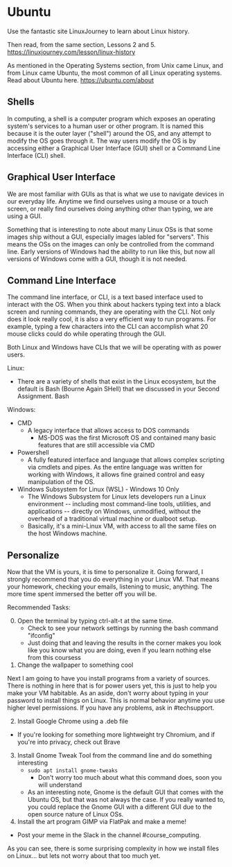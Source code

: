 # Ubuntu
Use the fantastic site LinuxJourney to learn about Linux history.

Then read, from the same section, Lessons 2 and 5. <https://linuxjourney.com/lesson/linux-history>

As mentioned in the Operating Systems section, from Unix came Linux, and from Linux came Ubuntu, the most common of all Linux operating systems. Read about Ubuntu here. <https://ubuntu.com/about>

## Shells
In computing, a shell is a computer program which exposes an operating system's services to a human user or other program. It is named this because it  is the outer layer ("shell") around the OS, and any attempt to modify the OS goes through it. The way users modify the OS is by accessing either a Graphical User Interface (GUI) shell or a Command Line Interface (CLI) shell.

## Graphical User Interface

We are most familiar with GUIs as that is what we use to navigate devices in our everyday life. Anytime we find ourselves using a mouse or a touch screen, or really find ourselves doing anything other than typing, we are using a GUI.

Something that is interesting to note about many Linux OSs is that some images ship without a GUI, especially images labled for "servers". This means the OSs on the images can only be controlled from the command line. Early versions of Windows had the ability to run like this, but now all versions of Windows come with a GUI, though it is not needed.

## Command Line Interface

The command line interface, or CLI, is a text based interface used to interact with the OS. When you think about hackers typing text into a black screen and running commands, they are operating with the CLI. Not only does it look really cool, it is also a very efficient way to run programs. For example, typing a few characters into the CLI can accomplish what 20 mouse clicks could do while operating through the GUI.

Both Linux and Windows have CLIs that we will be operating with as power users.

Linux:
* There are a variety of shells that exist in the Linux ecosystem, but the default is Bash (Bourne Again SHell) that we discussed in your Second Assignment. Bash

Windows:
* CMD
  * A legacy interface that allows access to DOS commands
    * MS-DOS was the first Microsoft OS and contained many basic features that are still accessible via CMD
* Powershell
  * A fully featured interface and language that allows complex scripting via cmdlets and pipes. As the entire language was written for working with Windows, it allows fine grained control and easy manipulation of the OS.
* Windows Subsystem for Linux (WSL) - Windows 10 Only
  * The Windows Subsystem for Linux lets developers run a Linux environment -- including most command-line tools, utilities, and applications -- directly on Windows, unmodified, without the overhead of a traditional virtual machine or dualboot setup.
  * Basically, it's a mini-Linux VM, with access to all the same files on the host Windows machine.

## Personalize

Now that the VM is yours, it is time to personalize it. Going forward, I strongly recommend that you do everything in your Linux VM. That means your homework, checking your emails, listening to music, anything. The more time spent immersed the better off you will be.

Recommended Tasks:

0. Open the terminal by typing ctrl-alt-t at the same time.
   * Check to see your network settings by running the bash command "ifconfig"
   * Just doing that and leaving the results in the corner makes you look like you know what you are doing, even if you learn nothing else from this coursess
1. Change the wallpaper to something cool

Next I am going to have you install programs from a variety of sources. There is nothing in here that is for power users yet, this is just to help you make your VM habitable. As an aside, don't worry about typing in your password to install things on Linux. This is normal behavior anytime you use higher level permissions. If you have any problems, ask in #techsupport.

2. Install Google Chrome using a .deb file
  * If you're looking for something more lightweight try Chromium, and if you're into privacy, check out Brave
3. Install Gnome Tweak Tool from the command line and do something interesting
   * ```sudo apt install gnome-tweaks```
      * Don't worry too much about what this command does, soon you will understand
   * As an interesting note, Gnome is the default GUI that comes with the Ubuntu OS, but that was not always the case. If you really wanted to, you could replace the Gnome GUI with a different GUI due to the open source nature of Linux OSs.
4. Install the art program GIMP via FlatPak and make a meme!
  * Post your meme in the Slack in the channel #course_computing.

As you can see, there is some surprising complexity in how we install files on Linux... but lets not worry about that too much yet.
